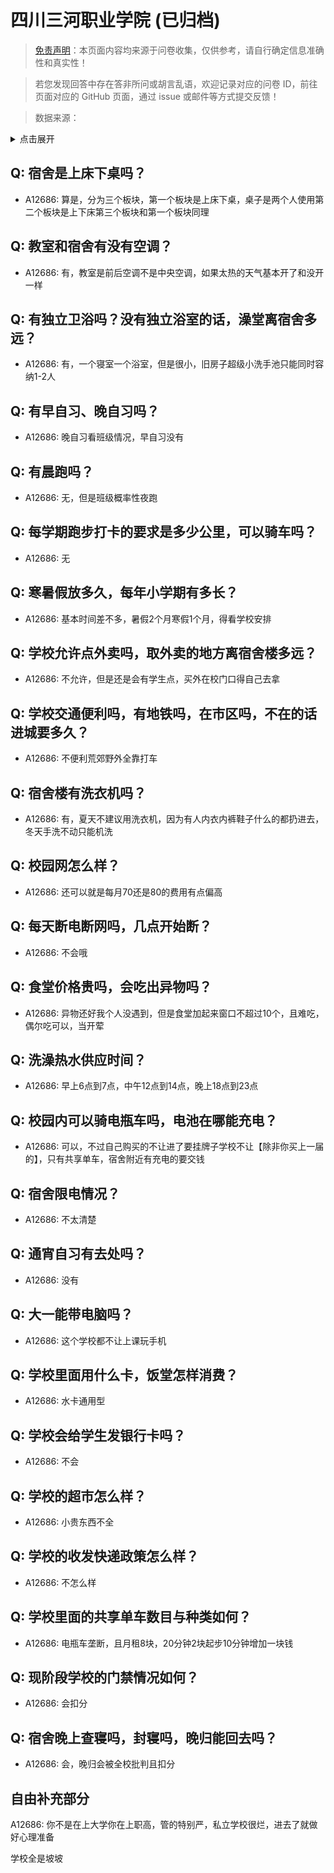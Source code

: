 # 四川三河职业学院 (已归档)

> [免责声明](https://colleges.chat/#_3)：本页面内容均来源于问卷收集，仅供参考，请自行确定信息准确性和真实性！

> 若您发现回答中存在答非所问或胡言乱语，欢迎记录对应的问卷 ID，前往页面对应的 GitHub 页面，通过 issue 或邮件等方式提交反馈！

> 数据来源：

<details><summary>点击展开</summary>
<ul>
<li>A12686: 匿名 (2022 年 06 月)</li>
</ul>
</details>

## Q: 宿舍是上床下桌吗？

- A12686: 算是，分为三个板块，第一个板块是上床下桌，桌子是两个人使用第二个板块是上下床第三个板块和第一个板块同理

## Q: 教室和宿舍有没有空调？

- A12686: 有，教室是前后空调不是中央空调，如果太热的天气基本开了和没开一样

## Q: 有独立卫浴吗？没有独立浴室的话，澡堂离宿舍多远？

- A12686: 有，一个寝室一个浴室，但是很小，旧房子超级小洗手池只能同时容纳1-2人

## Q: 有早自习、晚自习吗？

- A12686: 晚自习看班级情况，早自习没有

## Q: 有晨跑吗？

- A12686: 无，但是班级概率性夜跑

## Q: 每学期跑步打卡的要求是多少公里，可以骑车吗？

- A12686: 无

## Q: 寒暑假放多久，每年小学期有多长？

- A12686: 基本时间差不多，暑假2个月寒假1个月，得看学校安排

## Q: 学校允许点外卖吗，取外卖的地方离宿舍楼多远？

- A12686: 不允许，但是还是会有学生点，买外在校门口得自己去拿

## Q: 学校交通便利吗，有地铁吗，在市区吗，不在的话进城要多久？

- A12686: 不便利荒郊野外全靠打车

## Q: 宿舍楼有洗衣机吗？

- A12686: 有，夏天不建议用洗衣机，因为有人内衣内裤鞋子什么的都扔进去，冬天手洗不动只能机洗

## Q: 校园网怎么样？

- A12686: 还可以就是每月70还是80的费用有点偏高

## Q: 每天断电断网吗，几点开始断？

- A12686: 不会哦

## Q: 食堂价格贵吗，会吃出异物吗？

- A12686: 异物还好我个人没遇到，但是食堂加起来窗口不超过10个，且难吃，偶尔吃可以，当开荤

## Q: 洗澡热水供应时间？

- A12686: 早上6点到7点，中午12点到14点，晚上18点到23点

## Q: 校园内可以骑电瓶车吗，电池在哪能充电？

- A12686: 可以，不过自己购买的不让进了要挂牌子学校不让【除非你买上一届的】，只有共享单车，宿舍附近有充电的要交钱

## Q: 宿舍限电情况？

- A12686: 不太清楚

## Q: 通宵自习有去处吗？

- A12686: 没有

## Q: 大一能带电脑吗？

- A12686: 这个学校都不让上课玩手机

## Q: 学校里面用什么卡，饭堂怎样消费？

- A12686: 水卡通用型

## Q: 学校会给学生发银行卡吗？

- A12686: 不会

## Q: 学校的超市怎么样？

- A12686: 小贵东西不全

## Q: 学校的收发快递政策怎么样？

- A12686: 不怎么样

## Q: 学校里面的共享单车数目与种类如何？

- A12686: 电瓶车垄断，且月租8块，20分钟2块起步10分钟增加一块钱

## Q: 现阶段学校的门禁情况如何？

- A12686: 会扣分

## Q: 宿舍晚上查寝吗，封寝吗，晚归能回去吗？

- A12686: 会，晚归会被全校批判且扣分

## 自由补充部分

A12686: 你不是在上大学你在上职高，管的特别严，私立学校很烂，进去了就做好心理准备

学校全是坡坡